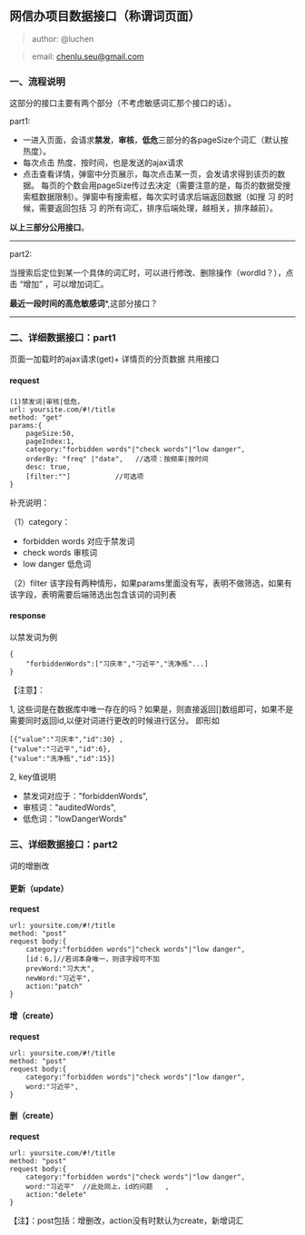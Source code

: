## 网信办项目数据接口（称谓词页面）

>author: @luchen

>email: chenlu.seu@gmail.com

### 一、流程说明
这部分的接口主要有两个部分（不考虑敏感词汇那个接口的话）。

part1:

- 一进入页面，会请求**禁发**，**审核**，**低危**三部分的各pageSize个词汇（默认按热度）。
- 每次点击 热度、按时间，也是发送的ajax请求
- 点击查看详情，弹窗中分页展示，每次点击某一页，会发请求得到该页的数据。
每页的个数会用pageSize传过去决定（需要注意的是，每页的数据受搜索框数据限制）。弹窗中有搜索框，每次实时请求后端返回数据（如搜 习 的时候，需要返回包括 习 的所有词汇，排序后端处理，越相关，排序越前）。

**以上三部分公用接口**。

---
part2:

当搜索后定位到某一个具体的词汇时，可以进行修改、删除操作（wordId？），点击 “增加” ，可以增加词汇。


**最近一段时间的高危敏感词***,这部分接口？

---

### 二、详细数据接口：part1
页面一加载时的ajax请求(get)+ 详情页的分页数据 共用接口

#### request
```
(1)禁发词|审核|低危，
url: yoursite.com/#!/title
method: "get"
params:{
    pageSize:50,
    pageIndex:1,
    category:"forbidden words"|"check words"|"low danger",
    orderBy: "freq" |"date",   //选项：按频率|按时间
    desc: true,
    [filter:""]           //可选项         
}
```
补充说明：

（1）category：

- forbidden words  对应于禁发词
- check words   审核词
- low danger 低危词

（2）filter
该字段有两种情形，如果params里面没有写，表明不做筛选，如果有该字段，表明需要后端筛选出包含该词的词列表

#### response
以禁发词为例
```
{
    "forbiddenWords":["习庆丰","刁近平","洗净瓶"...]
}
```
【注意】：

1, 这些词是在数据库中唯一存在的吗？如果是，则直接返回[]数组即可，如果不是需要同时返回id,以便对词进行更改的时候进行区分。
即形如
```
[{"value":"习庆丰","id":30} ,
{"value":"刁近平","id":6},
{"value":"洗净瓶","id":15}]
```

2, key值说明

- 禁发词对应于："forbiddenWords",
- 审核词："auditedWords",
- 低危词："lowDangerWords"

### 三、详细数据接口：part2

词的增删改

#### 更新（update）

**request**

```
url: yoursite.com/#!/title
method: "post"
request body:{
    category:"forbidden words"|"check words"|"low danger",
    [id：6,]//若词本身唯一，则该字段可不加
    prevWord:"习大大",
    newWord:"习近平", 
    action:"patch"  
}
```

#### 增（create）

**request**

```
url: yoursite.com/#!/title
method: "post"
request body:{
    category:"forbidden words"|"check words"|"low danger",
    word:"习近平",    
}
```

#### 删（create）

**request**

```
url: yoursite.com/#!/title
method: "post"
request body:{
    category:"forbidden words"|"check words"|"low danger",
    word:"习近平"  //此处同上，id的问题   ,
    action:"delete"
}
```

【注】：post包括：增删改，action没有时默认为create，新增词汇